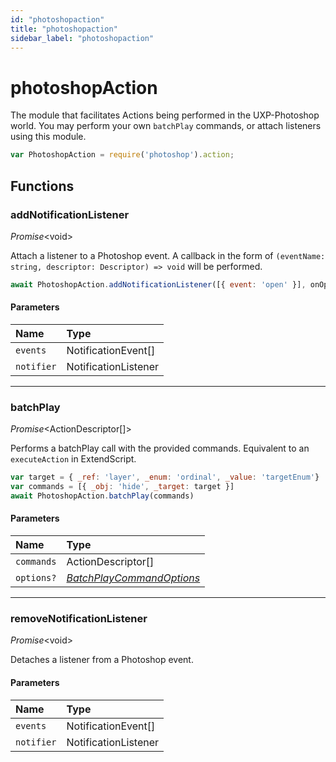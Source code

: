 ```yaml
---
id: "photoshopaction"
title: "photoshopaction"
sidebar_label: "photoshopaction"
---
```


# photoshopAction

The module that facilitates Actions being performed in the
UXP-Photoshop world. You may perform your own `batchPlay` commands,
or attach listeners using this module.

```javascript
var PhotoshopAction = require('photoshop').action;
```

## Functions

### addNotificationListener

*Promise*<void\>

Attach a listener to a Photoshop event. A callback in the form
of `(eventName: string, descriptor: Descriptor) => void` will be performed.
```javascript
await PhotoshopAction.addNotificationListener([{ event: 'open' }], onOpenNewDocument)
```

#### Parameters

| Name | Type |
| :------ | :------ |
| `events` | NotificationEvent[] |
| `notifier` | NotificationListener |

___

### batchPlay

*Promise*<ActionDescriptor[]\>

Performs a batchPlay call with the provided commands. Equivalent
to an `executeAction` in ExtendScript.
```javascript
var target = { _ref: 'layer', _enum: 'ordinal', _value: 'targetEnum'}
var commands = [{ _obj: 'hide', _target: target }]
await PhotoshopAction.batchPlay(commands)
```

#### Parameters

| Name | Type |
| :------ | :------ |
| `commands` | ActionDescriptor[] |
| `options?` | [*BatchPlayCommandOptions*](/ps_reference/interfaces/BatchPlayCommandOptions/) |

___

### removeNotificationListener

*Promise*<void\>

Detaches a listener from a Photoshop event.

#### Parameters

| Name | Type |
| :------ | :------ |
| `events` | NotificationEvent[] |
| `notifier` | NotificationListener |
